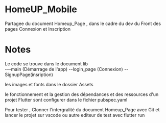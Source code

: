 # HomeUP_Mobile

Partagee du document Homeup_Page , dans le cadre du dev du Front des pages Connexion et Inscription

# Notes 
Le code se trouve dans le document lib  
  ---main (Démarrage de l'app)
  --login_page (Connexion)
  --SignupPage(insription)
  
les images et fonts  dans le dossier Assets 

le fonctionnement et la gestion des dépendances et des ressources d'un projet Flutter sont configurer dans le fichier pubspec.yaml

Pour tester , Clonner l'intergralité du document Homeup_Page avec Git et lancer le projet sur vscode ou autre editeur de test avec flutter run
